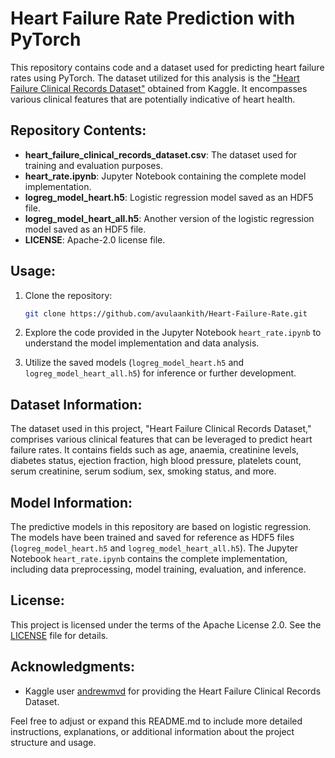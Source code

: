 # Heart Failure Rate Prediction with PyTorch

This repository contains code and a dataset used for predicting heart failure rates using PyTorch. The dataset utilized for this analysis is the ["Heart Failure Clinical Records Dataset"](https://www.kaggle.com/andrewmvd/heart-failure-clinical-data) obtained from Kaggle. It encompasses various clinical features that are potentially indicative of heart health.

## Repository Contents:

- **heart_failure_clinical_records_dataset.csv**: The dataset used for training and evaluation purposes.
- **heart_rate.ipynb**: Jupyter Notebook containing the complete model implementation.
- **logreg_model_heart.h5**: Logistic regression model saved as an HDF5 file.
- **logreg_model_heart_all.h5**: Another version of the logistic regression model saved as an HDF5 file.
- **LICENSE**: Apache-2.0 license file.

## Usage:

1. Clone the repository:

    ```bash
    git clone https://github.com/avulaankith/Heart-Failure-Rate.git
    ```

<!-- 2. Install the required dependencies (assuming Python and pip are already installed):

    ```bash
    pip install -r requirements.txt
    ``` -->

2. Explore the code provided in the Jupyter Notebook `heart_rate.ipynb` to understand the model implementation and data analysis.

3. Utilize the saved models (`logreg_model_heart.h5` and `logreg_model_heart_all.h5`) for inference or further development.

## Dataset Information:

The dataset used in this project, "Heart Failure Clinical Records Dataset," comprises various clinical features that can be leveraged to predict heart failure rates. It contains fields such as age, anaemia, creatinine levels, diabetes status, ejection fraction, high blood pressure, platelets count, serum creatinine, serum sodium, sex, smoking status, and more.

## Model Information:

The predictive models in this repository are based on logistic regression. The models have been trained and saved for reference as HDF5 files (`logreg_model_heart.h5` and `logreg_model_heart_all.h5`). The Jupyter Notebook `heart_rate.ipynb` contains the complete implementation, including data preprocessing, model training, evaluation, and inference.

## License:

This project is licensed under the terms of the Apache License 2.0. See the [LICENSE](LICENSE) file for details.

## Acknowledgments:

- Kaggle user [andrewmvd](https://www.kaggle.com/andrewmvd) for providing the Heart Failure Clinical Records Dataset.

Feel free to adjust or expand this README.md to include more detailed instructions, explanations, or additional information about the project structure and usage.
